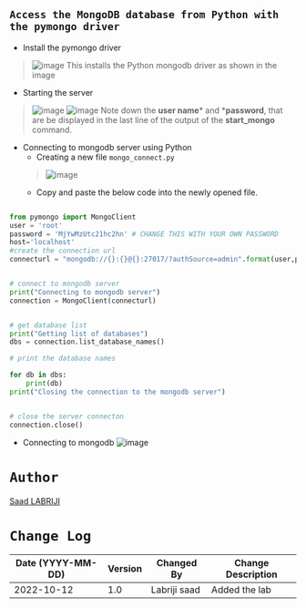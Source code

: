 ## `Access the MongoDB database from Python with the pymongo driver`

- Install the pymongo driver
>![image](https://user-images.githubusercontent.com/74627083/195726067-00d44ba0-516f-4838-ad03-8507a899392c.png)
This installs the Python mongodb driver as shown in the image

- Starting the server
>![image](https://user-images.githubusercontent.com/74627083/195800888-77e2c54e-30e2-470b-b7e2-f4ee87c2949f.png)
>![image](https://user-images.githubusercontent.com/74627083/195801063-c2b57760-5a81-4598-b49a-3edfc10af3c2.png)
Note down the **user name*** and ***password**, that are be displayed in the last line of the output of the **start_mongo** command.

- Connecting to mongodb server using Python
    -  Creating a new file `mongo_connect.py`
    >![image](https://user-images.githubusercontent.com/74627083/195801564-216fb220-f671-4ff6-a3ca-a416738a5107.png)
    -  Copy and paste the below code into the newly opened file.
```py

from pymongo import MongoClient
user = 'root'
password = 'MjYwMzUtc21hc2hn' # CHANGE THIS WITH YOUR OWN PASSWORD 
host='localhost'
#create the connection url
connecturl = "mongodb://{}:{}@{}:27017/?authSource=admin".format(user,password,host)


# connect to mongodb server
print("Connecting to mongodb server")
connection = MongoClient(connecturl)


# get database list
print("Getting list of databases")
dbs = connection.list_database_names()

# print the database names

for db in dbs:
    print(db)
print("Closing the connection to the mongodb server")


# close the server connecton
connection.close()
```

- Connecting to mongodb
![image](https://user-images.githubusercontent.com/74627083/195857843-1f9f058c-b456-4131-9259-f0ffe892f26f.png)

# `Author`
<a href="https://www.linkedin.com/in/labrijisaad/" target="_blank">Saad LABRIJI</a>


# `Change Log`
| Date (YYYY-MM-DD) | Version | Changed By    | Change Description                                 |
| ----------------- | ------- | ------------- | -------------------------------------------------- |
| 2022-10-12        | 1.0     | Labriji saad  | Added the lab                                      |

